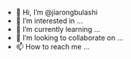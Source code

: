 - 👋 Hi, I’m @jiarongbulashi
- 👀 I’m interested in ...
- 🌱 I’m currently learning ...
- 💞️ I’m looking to collaborate on ...
- 📫 How to reach me ...

<!---
jiarongbulashi/jiarongbulashi is a ✨ special ✨ repository because its `README.md` (this file) appears on your GitHub profile.
You can click the Preview link to take a look at your changes.
--->
